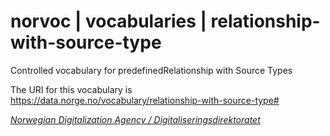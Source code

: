# norvoc | vocabularies | relationship-with-source-type

Controlled vocabulary for predefinedRelationship with Source Types

The URI for this vocabulary is https://data.norge.no/vocabulary/relationship-with-source-type#

[_Norwegian Digitalization Agency / Digitaliseringsdirektoratet_](https://digdir.no/)
